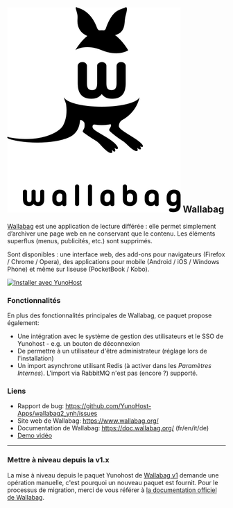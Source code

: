## <img src="/images/wallabag_logo.svg"> Wallabag


[Wallabag](https://www.wallabag.org/) est une application de lecture différée : elle  permet simplement d’archiver une page web en ne conservant que le contenu. Les éléments superflus (menus, publicités, etc.) sont supprimés.

Sont disponibles : une interface web, des add-ons pour navigateurs (Firefox / Chrome / Opera), des applications pour mobile (Android / iOS / Windows Phone) et même sur liseuse (PocketBook / Kobo).

[![Installer avec YunoHost](https://install-app.yunohost.org/install-with-yunohost.png)](https://install-app.yunohost.org/?app=wallabag2)

### Fonctionnalités

En plus des fonctionnalités principales de Wallabag, ce paquet propose également:

* Une intégration avec le système de gestion des utilisateurs et le SSO de Yunohost - e.g. un bouton de déconnexion
* De permettre à un utilisateur d'être administrateur (réglage lors de l'installation)
* Un import asynchrone utilisant Redis (à activer dans les *Paramètres Internes*). L'import via RabbitMQ n'est pas (encore ?) supporté.

### Liens

* Rapport de bug: https://github.com/YunoHost-Apps/wallabag2_ynh/issues
* Site web de Wallabag: https://www.wallabag.org/
* Documentation de Wallabag: https://doc.wallabag.org/ (fr/en/it/de)
* [Demo vidéo](https://player.vimeo.com/video/167435064)

----

### Mettre à niveau depuis la v1.x

La mise à niveau depuis le paquet Yunohost de [Wallabag v1](https://github.com/YunoHost-Apps/wallabag_ynh) demande une opération manuelle, c'est pourquoi un nouveau paquet est fournit.
Pour le processus de migration, merci de vous référer à [la documentation officiel de Wallabag](https://doc.wallabag.org/fr/user/import/wallabagv1.html).
